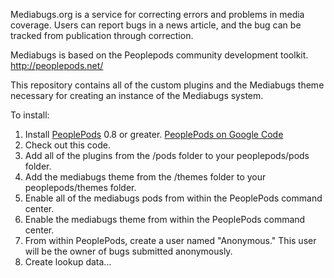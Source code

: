 Mediabugs.org is a service for correcting errors  and problems in media coverage.  Users can report bugs in a news article, and the bug can be tracked from publication through correction.

Mediabugs is based on the Peoplepods community development toolkit.   http://peoplepods.net/

This repository contains all of the custom plugins and the Mediabugs theme necessary for creating an instance of the Mediabugs system.

To install:

  1. Install [PeoplePods](http://peoplepods.net/) 0.8 or greater.  [PeoplePods on Google Code](http://code.google.com/p/peoplepods/)
  1. Check out this code.
  1. Add all of the plugins from the /pods folder to your peoplepods/pods folder.
  1. Add the mediabugs theme from the /themes folder to your peoplepods/themes folder.
  1. Enable all of the mediabugs pods from within the PeoplePods command center.
  1. Enable the mediabugs theme from within the PeoplePods command center.
  1. From within PeoplePods, create a user named "Anonymous." This user will be the owner of bugs submitted anonymously.
  1. Create lookup data...